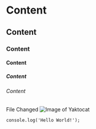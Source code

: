 # Content
## Content
### Content
#### Content
##### Content
###### Content
File Changed
![Image of Yaktocat](https://octodex.github.com/images/yaktocat.png)
```
console.log('Hello World!');
```
